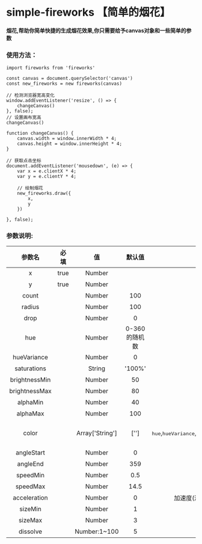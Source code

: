 # simple-fireworks 【简单的烟花】

#### 烟花,帮助你简单快捷的生成烟花效果,你只需要给予canvas对象和一些简单的参数



### 使用方法：
````
import fireworks from 'fireworks'

const canvas = document.querySelector('canvas')
const new_fireworks = new fireworks(canvas)

// 检测浏览器宽高变化
window.addEventListener('resize', () => {
    changeCanvas()
}, false);
// 设置画布宽高
changeCanvas()

function changeCanvas() {
    canvas.width = window.innerWidth * 4;
    canvas.height = window.innerHeight * 4;
}

// 获取点击坐标
document.addEventListener('mousedown', (e) => {
    var x = e.clientX * 4;
    var y = e.clientY * 4;

    // 绘制烟花
    new_fireworks.draw({
        x,
        y
    })

}, false);
````

### 参数说明:
| 参数名 | 必填 | 值 | 默认值 | 描述 |
| :---: | :---: | :---: | :---: | :---: |
|x|true|Number||canvas对应的x坐标|
|y|true|Number||canvas对应的x坐标|
|count||Number|100|生成粒子的数量|
|radius||Number|100|半径|
|drop||Number|0|下坠速度|
|hue||Number|0-360的随机数|色相|
|hueVariance||Number|0|色调变化|
|saturations||String|'100%'|饱和度|
|brightnessMin||Number|50|最小亮度|
|brightnessMax||Number|80|最大亮度|
|alphaMin||Number|40|最小透明度|
|alphaMax||Number|100|最大透明度|
|color||Array['String']|['']|颜色数组 使用后上述的颜色属性<kbd>hue</kbd>,<kbd>hueVariance</kbd>,<kbd>saturations</kbd>,<kbd>brightnessMin</kbd>,<kbd>brightnessMax</kbd>,<kbd>alphaMin</kbd>,<kbd>alphaMax</kbd>自动失效|
|angleStart||Number|0|开始角度|
|angleEnd||Number|359|结束角度|
|speedMin||Number|0.5|最小扩散速度|
|speedMax||Number|14.5|最大扩散速度|
|acceleration||Number|0|加速度(溅射效果)效果是让开始的速度加快,并且运动距离更远|
|sizeMin||Number|1|最小粒子|
|sizeMax||Number|3|最大粒子|
|dissolve||Number:1~100|5|溶解,消失速度|